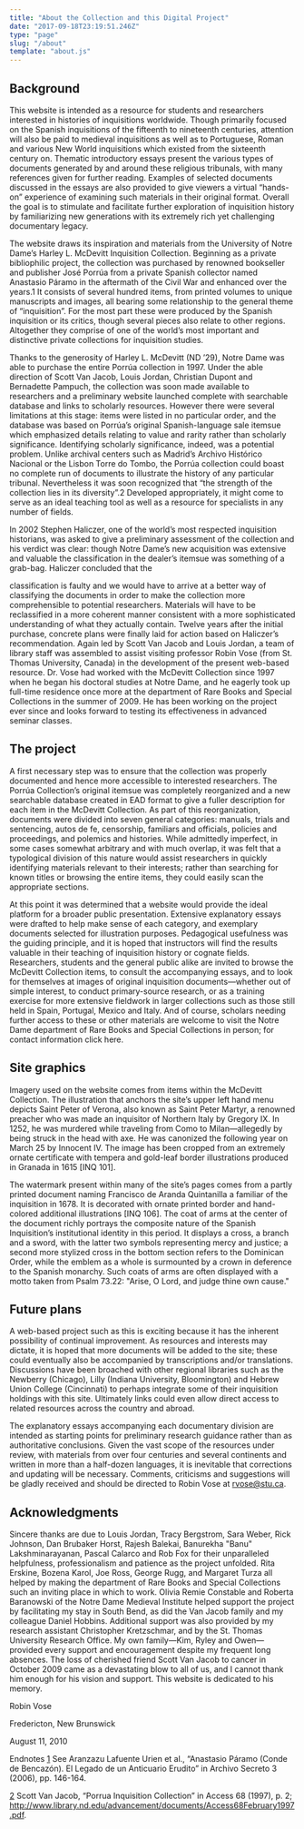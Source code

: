 ```yaml
---
title: "About the Collection and this Digital Project"
date: "2017-09-18T23:19:51.246Z"
type: "page"
slug: "/about"
template: "about.js"
---
```

## Background
This website is intended as a resource for students and researchers interested in histories of inquisitions worldwide. Though primarily focused on the Spanish inquisitions of the fifteenth to nineteenth centuries, attention will also be paid to medieval inquisitions as well as to Portuguese, Roman and various New World inquisitions which existed from the sixteenth century on. Thematic introductory essays present the various types of documents generated by and around these religious tribunals, with many references given for further reading. Examples of selected documents discussed in the essays are also provided to give viewers a virtual “hands-on” experience of examining such materials in their original format. Overall the goal is to stimulate and facilitate further exploration of inquisition history by familiarizing new generations with its extremely rich yet challenging documentary legacy.

The website draws its inspiration and materials from the University of Notre Dame’s Harley L. McDevitt Inquisition Collection. Beginning as a private bibliophilic project, the collection was purchased by renowned bookseller and publisher José Porrúa from a private Spanish collector named Anastasio Páramo in the aftermath of the Civil War and enhanced over the years.1 It consists of several hundred items, from printed volumes to unique manuscripts and images, all bearing some relationship to the general theme of “inquisition”. For the most part these were produced by the Spanish inquisition or its critics, though several pieces also relate to other regions. Altogether they comprise of one of the world’s most important and distinctive private collections for inquisition studies.

Thanks to the generosity of Harley L. McDevitt (ND ’29), Notre Dame was able to purchase the entire Porrúa collection in 1997. Under the able direction of Scott Van Jacob, Louis Jordan, Christian Dupont and Bernadette Pampuch, the collection was soon made available to researchers and a preliminary website launched complete with searchable database and links to scholarly resources. However there were several limitations at this stage: items were listed in no particular order, and the database was based on Porrúa’s original Spanish-language sale itemsue which emphasized details relating to value and rarity rather than scholarly significance. Identifying scholarly significance, indeed, was a potential problem. Unlike archival centers such as Madrid’s Archivo Histórico Nacional or the Lisbon Torre do Tombo, the Porrúa collection could boast no complete run of documents to illustrate the history of any particular tribunal. Nevertheless it was soon recognized that “the strength of the collection lies in its diversity”.2 Developed appropriately, it might come to serve as an ideal teaching tool as well as a resource for specialists in any number of fields.

In 2002 Stephen Haliczer, one of the world’s most respected inquisition historians, was asked to give a preliminary assessment of the collection and his verdict was clear: though Notre Dame’s new acquisition was extensive and valuable the classification in the dealer’s itemsue was something of a grab-bag. Haliczer concluded that the

classification is faulty and we would have to arrive at a better way of classifying the documents in order to make the collection more comprehensible to potential researchers. Materials will have to be reclassified in a more coherent manner consistent with a more sophisticated understanding of what they actually contain.
Twelve years after the initial purchase, concrete plans were finally laid for action based on Haliczer’s recommendation. Again led by Scott Van Jacob and Louis Jordan, a team of library staff was assembled to assist visiting professor Robin Vose (from St. Thomas University, Canada) in the development of the present web-based resource. Dr. Vose had worked with the McDevitt Collection since 1997 when he began his doctoral studies at Notre Dame, and he eagerly took up full-time residence once more at the department of Rare Books and Special Collections in the summer of 2009. He has been working on the project ever since and looks forward to testing its effectiveness in advanced seminar classes.

## The project
A first necessary step was to ensure that the collection was properly documented and hence more accessible to interested researchers. The Porrúa Collection’s original itemsue was completely reorganized and a new searchable database created in EAD format to give a fuller description for each item in the McDevitt Collection. As part of this reorganization, documents were divided into seven general categories: manuals, trials and sentencing, autos de fe, censorship, familiars and officials, policies and proceedings, and polemics and histories. While admittedly imperfect, in some cases somewhat arbitrary and with much overlap, it was felt that a typological division of this nature would assist researchers in quickly identifying materials relevant to their interests; rather than searching for known titles or browsing the entire items, they could easily scan the appropriate sections.

At this point it was determined that a website would provide the ideal platform for a broader public presentation. Extensive explanatory essays were drafted to help make sense of each category, and exemplary documents selected for illustration purposes. Pedagogical usefulness was the guiding principle, and it is hoped that instructors will find the results valuable in their teaching of inquisition history or cognate fields. Researchers, students and the general public alike are invited to browse the McDevitt Collection items, to consult the accompanying essays, and to look for themselves at images of original inquisition documents—whether out of simple interest, to conduct primary-source research, or as a training exercise for more extensive fieldwork in larger collections such as those still held in Spain, Portugal, Mexico and Italy. And of course, scholars needing further access to these or other materials are welcome to visit the Notre Dame department of Rare Books and Special Collections in person; for contact information click here.

## Site graphics
Imagery used on the website comes from items within the McDevitt Collection. The illustration that anchors the site’s upper left hand menu depicts Saint Peter of Verona, also known as Saint Peter Martyr, a renowned preacher who was made an inquisitor of Northern Italy by Gregory IX. In 1252, he was murdered while traveling from Como to Milan—allegedly by being struck in the head with axe. He was canonized the following year on March 25 by Innocent IV. The image has been cropped from an extremely ornate certificate with tempera and gold-leaf border illustrations produced in Granada in 1615 [INQ 101].

The watermark present within many of the site’s pages comes from a partly printed document naming Francisco de Aranda Quintanilla a familiar of the inquisition in 1678. It is decorated with ornate printed border and hand-colored additional illustrations [INQ 106]. The coat of arms at the center of the document richly portrays the composite nature of the Spanish Inquisition’s institutional identity in this period. It displays a cross, a branch and a sword, with the latter two symbols representing mercy and justice; a second more stylized cross in the bottom section refers to the Dominican Order, while the emblem as a whole is surmounted by a crown in deference to the Spanish monarchy. Such coats of arms are often displayed with a motto taken from Psalm 73.22: "Arise, O Lord, and judge thine own cause."

## Future plans
A web-based project such as this is exciting because it has the inherent possibility of continual improvement. As resources and interests may dictate, it is hoped that more documents will be added to the site; these could eventually also be accompanied by transcriptions and/or translations. Discussions have been broached with other regional libraries such as the Newberry (Chicago), Lilly (Indiana University, Bloomington) and Hebrew Union College (Cincinnati) to perhaps integrate some of their inquisition holdings with this site. Ultimately links could even allow direct access to related resources across the country and abroad.

The explanatory essays accompanying each documentary division are intended as starting points for preliminary research guidance rather than as authoritative conclusions. Given the vast scope of the resources under review, with materials from over four centuries and several continents and written in more than a half-dozen languages, it is inevitable that corrections and updating will be necessary. Comments, criticisms and suggestions will be gladly received and should be directed to Robin Vose at rvose@stu.ca.

## Acknowledgments
Sincere thanks are due to Louis Jordan, Tracy Bergstrom, Sara Weber, Rick Johnson, Dan Brubaker Horst, Rajesh Balekai, Banurekha "Banu" Lakshminarayanan, Pascal Calarco and Rob Fox for their unparalleled helpfulness, professionalism and patience as the project unfolded. Rita Erskine, Bozena Karol, Joe Ross, George Rugg, and Margaret Turza all helped by making the department of Rare Books and Special Collections such an inviting place in which to work. Olivia Remie Constable and Roberta Baranowski of the Notre Dame Medieval Institute helped support the project by facilitating my stay in South Bend, as did the Van Jacob family and my colleague Daniel Hobbins. Additional support was also provided by my research assistant Christopher Kretzschmar, and by the St. Thomas University Research Office. My own family—Kim, Ryley and Owen—provided every support and encouragement despite my frequent long absences. The loss of cherished friend Scott Van Jacob to cancer in October 2009 came as a devastating blow to all of us, and I cannot thank him enough for his vision and support. This website is dedicated to his memory.

Robin Vose

Fredericton, New Brunswick

August 11, 2010

Endnotes
[1](#ftn1) See Aranzazu Lafuente Urien et al., “Anastasio Páramo (Conde de Bencazón). El Legado de un Anticuario Erudito” in Archivo Secreto 3 (2006), pp. 146-164.

[2](#ftn2) Scott Van Jacob, “Porrua Inquisition Collection” in Access 68 (1997), p. 2; http://www.library.nd.edu/advancement/documents/Access68February1997.pdf.
